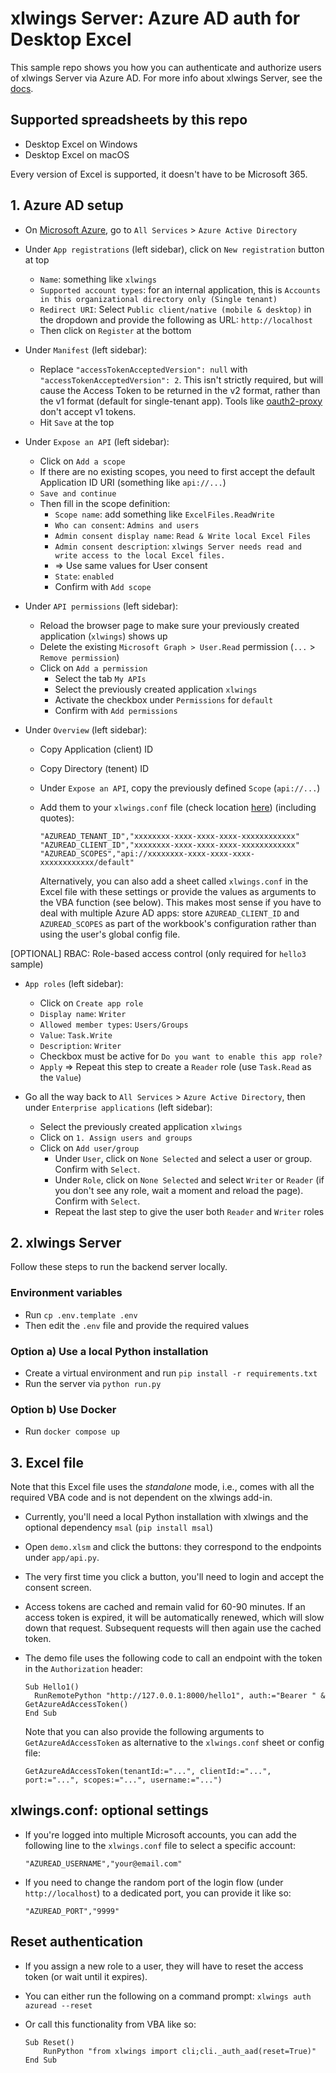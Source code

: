 #  xlwings Server: Azure AD auth for Desktop Excel

This sample repo shows you how you can authenticate and authorize users of xlwings Server via Azure AD.
For more info about xlwings Server, see the [docs](https://docs.xlwings.org/en/latest/remote_interpreter.html).

## Supported spreadsheets by this repo

* Desktop Excel on Windows
* Desktop Excel on macOS

Every version of Excel is supported, it doesn't have to be Microsoft 365.

## 1. Azure AD setup

* On [Microsoft Azure](https://portal.azure.com), go to `All Services` > `Azure Active Directory`

* Under `App registrations` (left sidebar), click on `New registration` button at top
   * `Name`: something like `xlwings`
   * `Supported account types`: for an internal application, this is `Accounts in this organizational directory only (Single tenant)`
   * `Redirect URI`: Select `Public client/native (mobile & desktop)` in the dropdown and provide the following as URL: `http://localhost`
   * Then click on `Register` at the bottom

* Under `Manifest` (left sidebar):
   * Replace `"accessTokenAcceptedVersion": null` with `"accessTokenAcceptedVersion": 2`. This isn't strictly required, but will cause the Access Token to be returned in the v2 format, rather than the v1 format (default for single-tenant app). Tools like [oauth2-proxy](https://github.com/oauth2-proxy/oauth2-proxy) don't accept v1 tokens.
   * Hit `Save` at the top

* Under `Expose an API` (left sidebar):
   * Click on `Add a scope`
   * If there are no existing scopes, you need to first accept the default Application ID URI (something like `api://...`)
   * `Save and continue`
   * Then fill in the scope definition:
      * `Scope name`: add something like `ExcelFiles.ReadWrite`
      * `Who can consent`: `Admins and users`
      * `Admin consent display name`: `Read & Write local Excel Files`
      * `Admin consent description`: `xlwings Server needs read and write access to the local Excel files.`
      * => Use same values for User consent
      * `State`: `enabled`
      * Confirm with `Add scope`

* Under `API permissions` (left sidebar): 
   * Reload the browser page to make sure your previously created application (`xlwings`) shows up
   * Delete the existing `Microsoft Graph > User.Read` permission (`...` > `Remove permission`)
   * Click on `Add a permission`
      * Select the tab `My APIs`
      * Select the previously created application `xlwings`
      * Activate the checkbox under `Permissions` for `default`
      * Confirm with `Add permissions`

* Under `Overview` (left sidebar):
   * Copy Application (client) ID
   * Copy Directory (tenent) ID
   * Under `Expose an API`, copy the previously defined `Scope` (`api://...`)
   * Add them to your `xlwings.conf` file (check location [here](https://docs.xlwings.org/en/latest/addin.html#user-config-ribbon-config-file)) (including quotes):

     ```
     "AZUREAD_TENANT_ID","xxxxxxxx-xxxx-xxxx-xxxx-xxxxxxxxxxxx"
     "AZUREAD_CLIENT_ID","xxxxxxxx-xxxx-xxxx-xxxx-xxxxxxxxxxxx"
     "AZUREAD_SCOPES","api://xxxxxxxx-xxxx-xxxx-xxxx-xxxxxxxxxxxx/default"
     ```

     Alternatively, you can also add a sheet called `xlwings.conf` in the Excel file with these settings or provide the values as arguments to the VBA function (see below). This makes most sense if you have to deal with multiple Azure AD apps: store `AZUREAD_CLIENT_ID` and `AZUREAD_SCOPES` as part of the workbook's configuration rather than using the user's global config file.

[OPTIONAL] RBAC: Role-based access control (only required for `hello3` sample)

* `App roles` (left sidebar):
   * Click on `Create app role`
   * `Display name`: `Writer`
   * `Allowed member types`: `Users/Groups`
   * `Value`: `Task.Write`
   * `Description`: `Writer`
   * Checkbox must be active for `Do you want to enable this app role?`
   * `Apply`
   => Repeat this step to create a `Reader` role (use `Task.Read` as the `Value`)

* Go all the way back to `All Services` > `Azure Active Directory`, then under `Enterprise applications` (left sidebar):
   * Select the previously created application `xlwings`
   * Click on `1. Assign users and groups`
   * Click on `Add user/group`
      * Under `User`, click on `None Selected` and select a user or group. Confirm with `Select`.
      * Under `Role`, click on `None Selected` and select `Writer` or `Reader` (if you don't see any role, wait a moment and reload the page). Confirm with `Select`.
      * Repeat the last step to give the user both `Reader` and `Writer` roles

## 2. xlwings Server

Follow these steps to run the backend server locally.

### Environment variables

* Run `cp .env.template .env`
* Then edit the `.env` file and provide the required values

### Option a) Use a local Python installation

* Create a virtual environment and run `pip install -r requirements.txt`
* Run the server via `python run.py`

### Option b) Use Docker

* Run `docker compose up`

## 3. Excel file

Note that this Excel file uses the *standalone* mode, i.e., comes with all the required VBA code and is not dependent on the xlwings add-in.

* Currently, you'll need a local Python installation with xlwings and the optional dependency `msal` (`pip install msal`)
* Open `demo.xlsm` and click the buttons: they correspond to the endpoints under `app/api.py`.
* The very first time you click a button, you'll need to login and accept the consent screen.
* Access tokens are cached and remain valid for 60-90 minutes. If an access token is expired, it will be automatically renewed, which will slow down that request. Subsequent requests will then again use the cached token.
* The demo file uses the following code to call an endpoint with the token in the `Authorization` header:

  ```vb.net
  Sub Hello1()
    RunRemotePython "http://127.0.0.1:8000/hello1", auth:="Bearer " & GetAzureAdAccessToken()
  End Sub
  ```

  Note that you can also provide the following arguments to `GetAzureAdAccessToken` as alternative to the `xlwings.conf` sheet or config file:

  ```vb.net
  GetAzureAdAccessToken(tenantId:="...", clientId:="...", port:="...", scopes:="...", username:="...")
  ```

## xlwings.conf: optional settings

* If you're logged into multiple Microsoft accounts, you can add the following line to the `xlwings.conf` file to select a specific account:

  ```
  "AZUREAD_USERNAME","your@email.com"
  ```

* If you need to change the random port of the login flow (under `http://localhost`) to a dedicated port, you can provide it like so:

  ```
  "AZUREAD_PORT","9999"
  ```

## Reset authentication

* If you assign a new role to a user, they will have to reset the access token (or wait until it expires).
* You can either run the following on a command prompt: ``xlwings auth azuread --reset``
* Or call this functionality from VBA like so:

  ```vb.net
  Sub Reset()
      RunPython "from xlwings import cli;cli._auth_aad(reset=True)"
  End Sub
  ```
